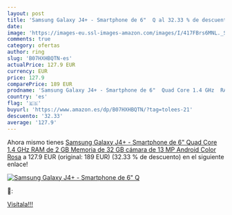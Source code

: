```yaml
---
layout: post
title: 'Samsung Galaxy J4+ - Smartphone de 6"  Q al 32.33 % de descuento'
date: 
image: 'https://images-eu.ssl-images-amazon.com/images/I/417FBrs6MNL._SL200_.jpg'
comments: true
category: ofertas
author: ring
slug: 'B07HXHBQTN-es'
actualPrice: 127.9 EUR
currency: EUR
price: 127.9
comparePrice: 189 EUR
prodname: 'Samsung Galaxy J4+ - Smartphone de 6"  Quad Core 1.4 GHz  RAM de 2 GB  Memoria de 32 GB  cámara de 13 MP  Android  Color Rosa'
country: 'es'
flag: '🇪🇸'
buyurl: 'https://www.amazon.es/dp/B07HXHBQTN/?tag=tolees-21'
descuento: '32.33'
average: '127.9'
---
```


Ahora mismo tienes [Samsung Galaxy J4+ - Smartphone de 6"  Quad Core 1.4 GHz  RAM de 2 GB  Memoria de 32 GB  cámara de 13 MP  Android  Color Rosa](https://www.amazon.es/dp/B07HXHBQTN/?tag=tolees-21) a 127.9 EUR (original: 189 EUR) (32.33 %  de descuento) en el siguiente enlace!

[![Samsung Galaxy J4+ - Smartphone de 6"  Q](https://images-eu.ssl-images-amazon.com/images/I/417FBrs6MNL._SL200_.jpg)](https://www.amazon.es/dp/B07HXHBQTN/?tag=tolees-21)

🔎:


[Visítala!!!](https://www.amazon.es/dp/B07HXHBQTN/?tag=tolees-21)
